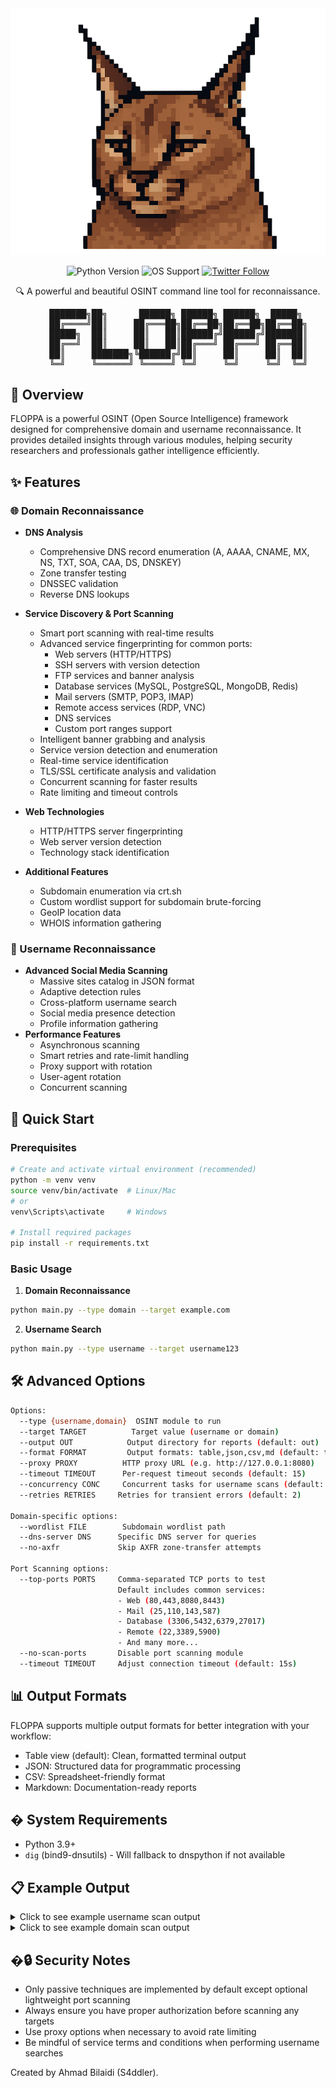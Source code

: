 <div align="center">
  <img src=".github/assets/banner.png" alt="FLOPPA Tool Banner" width="600"/>

  <p align="center">
    <img src="https://img.shields.io/badge/Python-3.9+-blue.svg" alt="Python Version">
    <img src="https://img.shields.io/badge/OS-Linux%20%7C%20Windows%20%7C%20macOS-brightgreen" alt="OS Support">
    <a href="https://twitter.com/7_8_z"><img src="https://img.shields.io/twitter/follow/7_8_z?style=social" alt="Twitter Follow"></a>
  </p>

  <p align="center">🔍 A powerful and beautiful OSINT command line tool for reconnaissance.</p>

<pre>
    ███████╗██╗      ██████╗ ██████╗ ██████╗  █████╗ 
    ██╔════╝██║     ██╔═══██╗██╔══██╗██╔══██╗██╔══██╗
    █████╗  ██║     ██║   ██║██████╔╝██████╔╝███████║
    ██╔══╝  ██║     ██║   ██║██╔═══╝ ██╔═══╝ ██╔══██║
    ██║     ███████╗╚██████╔╝██║     ██║     ██║  ██║
    ╚═╝     ╚══════╝ ╚═════╝ ╚═╝     ╚═╝     ╚═╝  ╚═╝
</pre>
</div>



## 📖 Overview

FLOPPA is a powerful OSINT (Open Source Intelligence) framework designed for comprehensive domain and username reconnaissance. It provides detailed insights through various modules, helping security researchers and professionals gather intelligence efficiently.

## ✨ Features

### 🌐 Domain Reconnaissance
- **DNS Analysis**
  - Comprehensive DNS record enumeration (A, AAAA, CNAME, MX, NS, TXT, SOA, CAA, DS, DNSKEY)
  - Zone transfer testing
  - DNSSEC validation
  - Reverse DNS lookups

- **Service Discovery & Port Scanning**
  - Smart port scanning with real-time results
  - Advanced service fingerprinting for common ports:
    - Web servers (HTTP/HTTPS)
    - SSH servers with version detection
    - FTP services and banner analysis
    - Database services (MySQL, PostgreSQL, MongoDB, Redis)
    - Mail servers (SMTP, POP3, IMAP)
    - Remote access services (RDP, VNC)
    - DNS services
    - Custom port ranges support
  - Intelligent banner grabbing and analysis
  - Service version detection and enumeration
  - Real-time service identification
  - TLS/SSL certificate analysis and validation
  - Concurrent scanning for faster results
  - Rate limiting and timeout controls

- **Web Technologies**
  - HTTP/HTTPS server fingerprinting
  - Web server version detection
  - Technology stack identification

- **Additional Features**
  - Subdomain enumeration via crt.sh
  - Custom wordlist support for subdomain brute-forcing
  - GeoIP location data
  - WHOIS information gathering

### 👤 Username Reconnaissance
- **Advanced Social Media Scanning**
  - Massive sites catalog in JSON format
  - Adaptive detection rules
  - Cross-platform username search
  - Social media presence detection
  - Profile information gathering
- **Performance Features**
  - Asynchronous scanning
  - Smart retries and rate-limit handling
  - Proxy support with rotation
  - User-agent rotation
  - Concurrent scanning

## 🚀 Quick Start

### Prerequisites
```bash
# Create and activate virtual environment (recommended)
python -m venv venv
source venv/bin/activate  # Linux/Mac
# or
venv\Scripts\activate     # Windows

# Install required packages
pip install -r requirements.txt
```

### Basic Usage

1. **Domain Reconnaissance**
```bash
python main.py --type domain --target example.com
```

2. **Username Search**
```bash
python main.py --type username --target username123
```

## 🛠️ Advanced Options

```bash
Options:
  --type {username,domain}  OSINT module to run
  --target TARGET          Target value (username or domain)
  --output OUT            Output directory for reports (default: out)
  --format FORMAT         Output formats: table,json,csv,md (default: table,json)
  --proxy PROXY          HTTP proxy URL (e.g. http://127.0.0.1:8080)
  --timeout TIMEOUT      Per-request timeout seconds (default: 15)
  --concurrency CONC     Concurrent tasks for username scans (default: 50)
  --retries RETRIES     Retries for transient errors (default: 2)
  
Domain-specific options:
  --wordlist FILE        Subdomain wordlist path
  --dns-server DNS      Specific DNS server for queries
  --no-axfr             Skip AXFR zone-transfer attempts

Port Scanning options:
  --top-ports PORTS     Comma-separated TCP ports to test
                        Default includes common services:
                        - Web (80,443,8080,8443)
                        - Mail (25,110,143,587)
                        - Database (3306,5432,6379,27017)
                        - Remote (22,3389,5900)
                        - And many more...
  --no-scan-ports       Disable port scanning module
  --timeout TIMEOUT     Adjust connection timeout (default: 15s)
```

## 📊 Output Formats

FLOPPA supports multiple output formats for better integration with your workflow:
- Table view (default): Clean, formatted terminal output
- JSON: Structured data for programmatic processing
- CSV: Spreadsheet-friendly format
- Markdown: Documentation-ready reports

## �️ System Requirements

- Python 3.9+
- `dig` (bind9-dnsutils) - Will fallback to dnspython if not available

## 📋 Example Output

<details>
<summary>Click to see example username scan output</summary>

![Username Scan](.github/assets/username-scan.png)
</details>

<details>
<summary>Click to see example domain scan output</summary>

![Domain Scan](.github/assets/domain-scan.png)
</details>

## �🔒 Security Notes

- Only passive techniques are implemented by default except optional lightweight port scanning
- Always ensure you have proper authorization before scanning any targets
- Use proxy options when necessary to avoid rate limiting
- Be mindful of service terms and conditions when performing username searches

Created by Ahmad Bilaidi (S4ddler).




